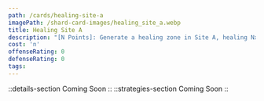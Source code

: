 ```yaml
---
path: /cards/healing-site-a
imagePath: /shard-card-images/healing_site_a.webp
title: Healing Site A
description: "[N Points]: Generate a healing zone in Site A, healing Nx2 HP per second."
cost: 'n'
offenseRating: 0
defenseRating: 0
tags:
---
```

::details-section
Coming Soon
::
::strategies-section
Coming Soon
::